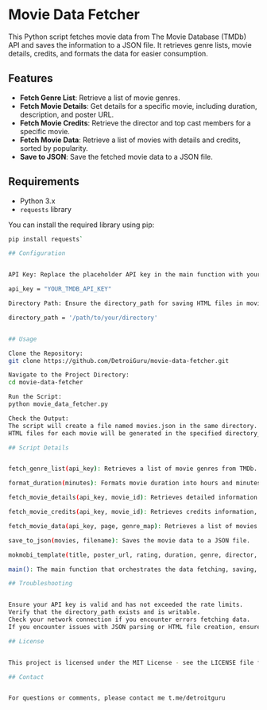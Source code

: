 # Movie Data Fetcher

This Python script fetches movie data from The Movie Database (TMDb) API and saves the information to a JSON file. It retrieves genre lists, movie details, credits, and formats the data for easier consumption.

## Features

- **Fetch Genre List**: Retrieve a list of movie genres.
- **Fetch Movie Details**: Get details for a specific movie, including duration, description, and poster URL.
- **Fetch Movie Credits**: Retrieve the director and top cast members for a specific movie.
- **Fetch Movie Data**: Retrieve a list of movies with details and credits, sorted by popularity.
- **Save to JSON**: Save the fetched movie data to a JSON file.

## Requirements

- Python 3.x
- `requests` library

You can install the required library using pip:

````sh
pip install requests`

## Configuration


API Key: Replace the placeholder API key in the main function with your own TMDb API key.

api_key = "YOUR_TMDB_API_KEY"

Directory Path: Ensure the directory_path for saving HTML files in movie_list is correctly set and writable.

directory_path = '/path/to/your/directory'


## Usage

Clone the Repository:
git clone https://github.com/DetroiGuru/movie-data-fetcher.git

Navigate to the Project Directory:
cd movie-data-fetcher

Run the Script:
python movie_data_fetcher.py

Check the Output:
The script will create a file named movies.json in the same directory.
HTML files for each movie will be generated in the specified directory_path.

## Script Details


fetch_genre_list(api_key): Retrieves a list of movie genres from TMDb.

format_duration(minutes): Formats movie duration into hours and minutes.

fetch_movie_details(api_key, movie_id): Retrieves detailed information about a specific movie.

fetch_movie_credits(api_key, movie_id): Retrieves credits information, including the director and top cast members.

fetch_movie_data(api_key, page, genre_map): Retrieves a list of movies with details and credits for a specific page.

save_to_json(movies, filename): Saves the movie data to a JSON file.

mokmobi_template(title, poster_url, rating, duration, genre, director, cast, description, imdbid): Generates HTML files for each movie with detailed information.

main(): The main function that orchestrates the data fetching, saving, and HTML generation process.

## Troubleshooting


Ensure your API key is valid and has not exceeded the rate limits.
Verify that the directory_path exists and is writable.
Check your network connection if you encounter errors fetching data.
If you encounter issues with JSON parsing or HTML file creation, ensure proper file permissions.

## License


This project is licensed under the MIT License - see the LICENSE file for details.

## Contact


For questions or comments, please contact me t.me/detroitguru
